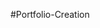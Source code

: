 #Portfolio-Creation





























































































































































































































































